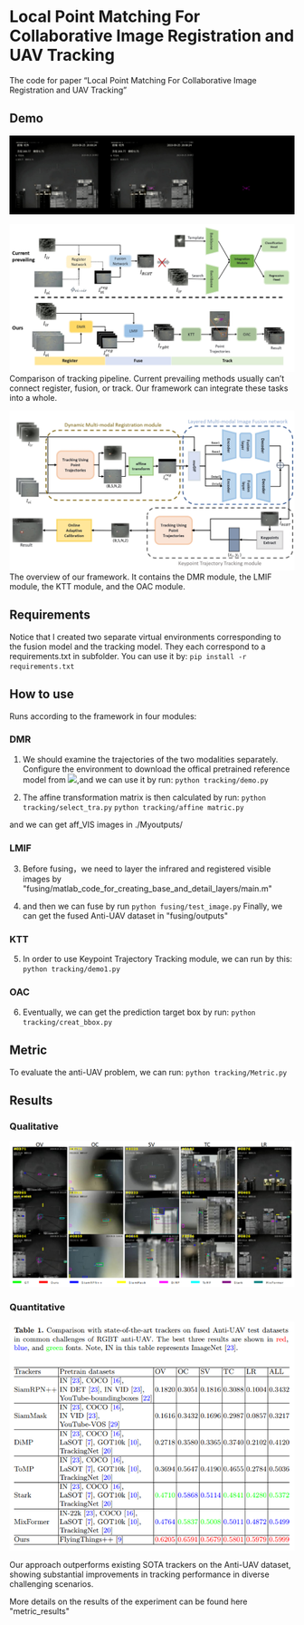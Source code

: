# Local Point Matching For Collaborative Image Registration and UAV Tracking

The code for paper “Local Point Matching For Collaborative Image Registration and UAV Tracking”

## Demo
 ![Local Image](images/demo.gif)

 ![Local Image](images/main.jpg)
Comparison of tracking pipeline. Current prevailing methods usually can’t
connect register, fusion, or track. Our framework can integrate these tasks into a whole.


 ![Local Image](images/framework.jpg)
The overview of our framework. It contains the DMR module, the LMIF
module, the KTT module, and the OAC module.
 
## Requirements
Notice that I created two separate virtual environments corresponding to the fusion model and the tracking model.
They each correspond to a requirements.txt in subfolder.
You can use it by:
``pip install -r requirements.txt``

## How to use
Runs according to the framework in four modules:

### DMR
1. We should examine the trajectories of the two modalities separately. Configure the environment to download the offical pretrained reference model  from [![](https://img.shields.io/badge/🤗%20Hugging%20Face-Model-blue)](https://huggingface.co/aharley/pips),and we can use it by run:
``python tracking/demo.py``

1. The affine transformation matrix is then calculated by run:
``python tracking/select_tra.py``
``python tracking/affine matric.py``

and we can get aff_VIS images in ./Myoutputs/


### LMIF
3. Before fusing，we need to layer the infrared and registered visible images by "fusing/matlab_code_for_creating_base_and_detail_layers/main.m"

4. and then we can fuse by run 
   ``python fusing/test_image.py``
    Finally, we can get the fused Anti-UAV dataset in "fusing/outputs"

### KTT
5. In order to use Keypoint Trajectory Tracking module, we can run by this:
    ``python tracking/demo1.py``

### OAC
6. Eventually, we can get the prediction target box by run:
``python tracking/creat_bbox.py``

## Metric
To evaluate the anti-UAV problem, we can run:
``python tracking/Metric.py``

## Results
### Qualitative
 ![Local Image](images/Qualitative.png)


### Quantitative
 ![Local Image](images/Quantitative.png)

Our approach outperforms existing SOTA trackers on the Anti-UAV dataset, showing substantial improvements in tracking performance in diverse challenging scenarios.

More details on the results of the experiment can be found here   
"metric_results"